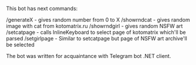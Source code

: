 This bot has next commands:

/generateX - gives random number from 0 to X
/showrndcat - gives random image with cat from kotomatrix.ru
/showrndgirl - gives random NSFW art
/setcatpage - calls InlineKeyboard to select page of kotomatrix which'll be parsed
/setgirlpage - Similar to setcatpage but page of NSFW art archive'll be selected

The bot was written for acquaintance with Telegram bot .NET client.
